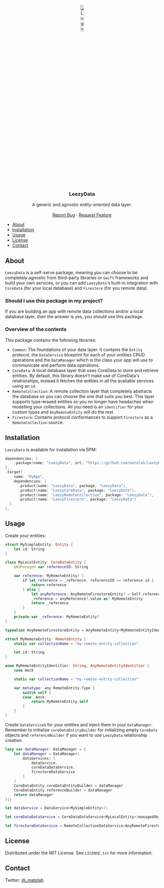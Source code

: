 <a name="readme-top"></a>

<div align="center">
    <img src="https://github.com/matolah/LeezyData/assets/26446518/bdcb3d9e-db05-44d3-bd55-4d936511a237" alt="Logo" width="15%">
  </a>

  <h3 align="center">LeezyData</h3>

  <p align="center">
    A generic and agnostic entity-oriented data layer.
    <br />
    <br />
    <a href="https://github.com/matolah/LeezyData/issues">Report Bug</a>
    ·
    <a href="https://github.com/matolah/LeezyData/issues">Request Feature</a>
  </p>
</div>

- [About](#about)
- [Installation](#installation)
- [Usage](#usage)
- [License](#license)
- [Contact](#contact)

## About

`LeezyData` is a self-serve package, meaning you can choose to be completely agnostic from third-party libraries or `Swift` frameworks and build your own services, or you can add `LeezyData`'s built-in integration with `CoreData` (for your local database) and `Firestore` (for you remote data).

### Should I use this package in my project?

If you are building an app with remote data collections and/or a local database layer, then the answer is yes, you should use this package.

### Overview of the contents

This package contains the following libraries:

* `Common`: The foundations of your data layer. It contains the `Entity` protocol, the `DataService` blueprint for each of your entities CRUD operations and the `DataManager` which is the class your app will use to communicate and perform data operations.
* `CoreData`: A local database layer that uses CoreData to store and retrieve entities. By default, this library doesn't make use of CoreData's relationships, instead it fetches the entities in all the available services using an `id`.
* `RemoteCollection`: A remote collection layer that completely abstracts the database so you can choose the one that suits you best. This layer supports type-erased entities so you no longer have headaches when modelling your collections. All you need is an `identifier` for your custom types and `AnyRemoteEntity` will do the rest.
* `Firestore`: Contains protocol conformances to support `Firestore` as a `RemoteCollection` source.


## Installation

`LeezyData` is available for installation via SPM:

```swift
dependencies: [
    .package(name: "LeezyData", url: "https://github.com/matolah/LeezyData", .upToNextMajor(from: "1.0.0")),
],
.target(
    name: "MyApp",
    dependencies: [
      .product(name: "LeezyData", package: "LeezyData"),
      .product(name: "LeezyCoreData", package: "LeezyData"),
      .product(name: "LeezyRemoteCollection", package: "LeezyData"),
      .product(name: "LeezyFirestore", package: "LeezyData")
  ]
),
```


## Usage

Create your entities:

```swift
struct MySimpleEntity: Entity {
    let id: String
}

class MyLocalEntity: CoreDataEntity {
    @NSManaged var referenceID: String

    var reference: MyRemoteEntity? {
        if let reference = _reference, referenceID == reference.id {
            return reference
        } else {
            let anyReference: AnyRemoteFirestoreEntity? = Self.referenceBuilder?.entity(with: referenceID)
            _reference = anyReference?.value as? MyRemoteEntity
            return _reference
        }
    }
    private var _reference: MyRemoteEntity?
}

typealias AnyRemoteFirestoreEntity = AnyRemoteEntity<MyRemoteEntityIdentifier>

struct MyRemoteEntity: RemoteEntity {
    static var collectionName = "my-remote-entity-collection"

    let id: String
}

enum MyRemoteEntityIdentifier: String, AnyRemoteEntityIdentifier {
    case mock

    static var collectionName = "my-remote-entity-collection"

    var metatype: any RemoteEntity.Type {
        switch self {
        case .mock:
            return MyRemoteEntity.self
        }
    }
}
```

Create `DataService`s for your entities and inject them in your `DataManager`. Remember to initialize `coreDataEntityBuilder` for initializing empty `CoreData` objects and `referenceBuilder` if you want to use `LeezyData` relationship creation.

```swift
lazy var dataManager: DataManager = {
    let dataManager = DataManager(
        dataServices: [
            dataService,
            coreDataDataService,
            firestoreDataService
        ]
    )
    CoreDataEntity.coreDataEntityBuilder = dataManager
    CoreDataEntity.referenceBuilder = dataManager
    return dataManager
}()

let dataService = DataService<MySimpleEntity>()

let coreDataDataService = CoreDataDataService<MyLocalEntity>(managedObjectContext: NSPersistentContainer(name: "my_model").viewContext)

let firestoreDataService = RemoteCollectionDataService<AnyRemoteFirestoreEntity>(database: Firestore.firestore())
```


## License

Distributed under the MIT License. See `LICENSE.txt` for more information.


## Contact

Twitter: [@_matolah](https://twitter.com/_matolah)
